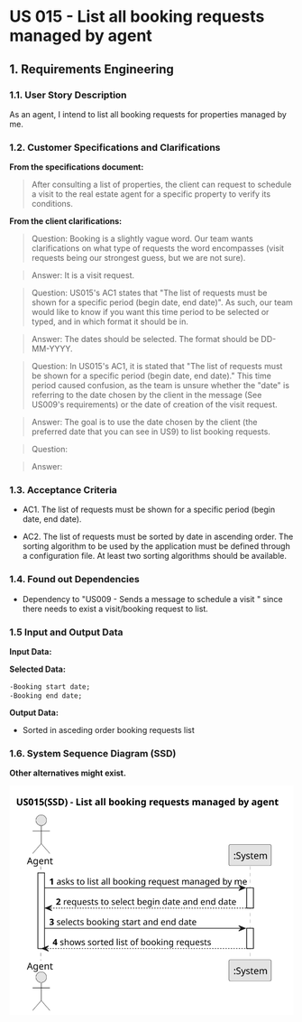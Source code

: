 # US 015 - List all booking requests managed by agent

## 1. Requirements Engineering


### 1.1. User Story Description


As an agent, I intend to list all booking requests for properties managed by
me. 

### 1.2. Customer Specifications and Clarifications 


**From the specifications document:**

>After consulting a list of properties, the client can request to schedule a visit to the real estate agent for a specific property to verify its conditions. 


**From the client clarifications:**

>Question: Booking is a slightly vague word. Our team wants clarifications on what type of requests the word encompasses (visit requests being our strongest guess, but we are not sure).

>Answer: It is a visit request.

>Question: US015's AC1 states that "The list of requests must be shown for a specific period (begin date, end date)". As such, our team would like to know if you want this time period to be selected or typed, and in which format it should be in.

>Answer: The dates should be selected. The format should be DD-MM-YYYY.

>Question: In US015's AC1, it is stated that "The list of requests must be shown for a specific period (begin date, end date)."
This time period caused confusion, as the team is unsure whether the "date" is referring to the date chosen by the client in the message (See US009's requirements) or the date of creation of the visit request.

>Answer: The goal is to use the date chosen by the client (the preferred date that you can see in US9) to list booking requests.

>Question:

>Answer:





### 1.3. Acceptance Criteria


* AC1. The list of requests must be shown for a specific period (begin date, end
date).

* AC2. The list of requests must be sorted by date in ascending order. The sorting
algorithm to be used by the application must be defined through a configuration
file. At least two sorting algorithms should be available. 

### 1.4. Found out Dependencies


* Dependency to "US009 - Sends a message to schedule a visit " since there needs to exist a visit/booking request to list.

### 1.5 Input and Output Data

**Input Data:**

**Selected Data:**
    
    -Booking start date;
    -Booking end date;

**Output Data:**

* Sorted in asceding order booking requests list

### 1.6. System Sequence Diagram (SSD)

**Other alternatives might exist.**

![System Sequence Diagram - Alternative One](svg/US015-SSD.svg)

